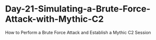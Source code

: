 # Day-21-Simulating-a-Brute-Force-Attack-with-Mythic-C2
How to Perform a Brute Force Attack and Establish a Mythic C2 Session
